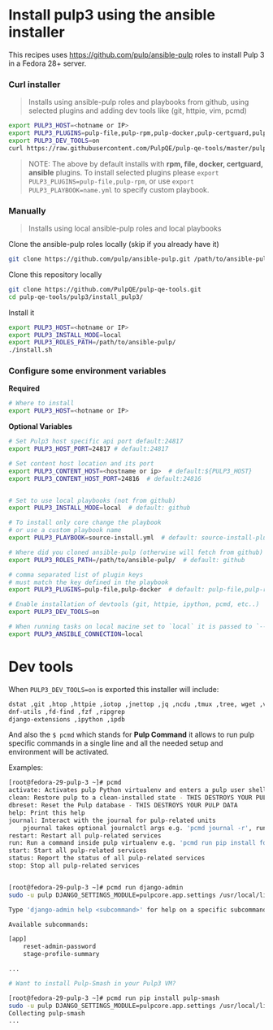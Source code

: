 # Install pulp3 using the ansible installer

This recipes uses https://github.com/pulp/ansible-pulp roles to install Pulp 3 in a Fedora 28+ server.

### Curl installer

> Installs using ansible-pulp roles and playbooks from github, using selected plugins and adding dev tools like (git, httpie, vim, pcmd)

```bash
export PULP3_HOST=<hotname or IP>
export PULP3_PLUGINS=pulp-file,pulp-rpm,pulp-docker,pulp-certguard,pulp-ansible
export PULP3_DEV_TOOLS=on
curl https://raw.githubusercontent.com/PulpQE/pulp-qe-tools/master/pulp3/install_pulp3/install.sh | bash
```

> NOTE: The above by default installs with **rpm, file, docker, certguard, ansible** plugins. To install selected plugins please `export PULP3_PLUGINS=pulp-file,pulp-rpm`, or use `export PULP3_PLAYBOOK=name.yml` to specify custom playbook.

### Manually

> Installs using local ansible-pulp roles and local playbooks

Clone the ansible-pulp roles locally (skip if you already have it)

```bash
git clone https://github.com/pulp/ansible-pulp.git /path/to/ansible-pulp
```

Clone this repository locally

```bash
git clone https://github.com/PulpQE/pulp-qe-tools.git
cd pulp-qe-tools/pulp3/install_pulp3/
```

Install it

```bash
export PULP3_HOST=<hotname or IP>
export PULP3_INSTALL_MODE=local
export PULP3_ROLES_PATH=/path/to/ansible-pulp/
./install.sh
```

### Configure some environment variables

**Required**

```bash
# Where to install
export PULP3_HOST=<hotname or IP>
```

**Optional Variables**

```bash
# Set Pulp3 host specific api port default:24817
export PULP3_HOST_PORT=24817 # default:24817

# Set content host location and its port
export PULP3_CONTENT_HOST=<hostname or ip>  # default:${PULP3_HOST}
export PULP3_CONTENT_HOST_PORT=24816  # default:24816


# Set to use local playbooks (not from github)
export PULP3_INSTALL_MODE=local  # default: github

# To install only core change the playbook
# or use a custom playbook name
export PULP3_PLAYBOOK=source-install.yml  # default: source-install-plugins.yml

# Where did you cloned ansible-pulp (otherwise will fetch from github)
export PULP3_ROLES_PATH=/path/to/ansible-pulp/  # default: github

# comma separated list of plugin keys
# must match the key defined in the playbook
export PULP3_PLUGINS=pulp-file,pulp-docker  # default: pulp-file,pulp-rpm,pulp-docker,pulp-certguard,pulp-ansible

# Enable installation of devtools (git, httpie, ipython, pcmd, etc..)
export PULP3_DEV_TOOLS=on

# When running tasks on local macine set to `local` it is passed to `--connection` parameter
export PULP3_ANSIBLE_CONNECTION=local
```

# Dev tools

When `PULP3_DEV_TOOLS=on` is exported this installer will include:

```bash
dstat ,git ,htop ,httpie ,iotop ,jnettop ,jq ,ncdu ,tmux ,tree, wget ,vim
dnf-utils ,fd-find ,fzf ,ripgrep
django-extensions ,ipython ,ipdb
```

And also the `$ pcmd` which stands for **Pulp Command** it allows to run pulp specific commands in a single line and all the needed setup and environment will be activated.

Examples:

```bash
[root@fedora-29-pulp-3 ~]# pcmd
activate: Activates pulp Python virtualenv and enters a pulp user shell
clean: Restore pulp to a clean-installed state - THIS DESTROYS YOUR PULP DATA
dbreset: Reset the Pulp database - THIS DESTROYS YOUR PULP DATA
help: Print this help
journal: Interact with the journal for pulp-related units
    pjournal takes optional journalctl args e.g. 'pcmd journal -r', runs journal -f by default
restart: Restart all pulp-related services
run: Run a command inside pulp virtualenv e.g. 'pcmd run pip install foo'
start: Start all pulp-related services
status: Report the status of all pulp-related services
stop: Stop all pulp-related services


[root@fedora-29-pulp-3 ~]# pcmd run django-admin
sudo -u pulp DJANGO_SETTINGS_MODULE=pulpcore.app.settings /usr/local/lib/pulp/bin/django-admin

Type 'django-admin help <subcommand>' for help on a specific subcommand.

Available subcommands:

[app]
    reset-admin-password
    stage-profile-summary

...

# Want to install Pulp-Smash in your Pulp3 VM?

[root@fedora-29-pulp-3 ~]# pcmd run pip install pulp-smash
sudo -u pulp DJANGO_SETTINGS_MODULE=pulpcore.app.settings /usr/local/lib/pulp/bin/pip install pulp-smash
Collecting pulp-smash
...
```
